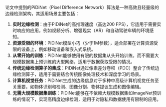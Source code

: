 论文中提到的PiDiNet（Pixel Difference Network）算法是一种高效且轻量级的边缘检测架构，其适用场景主要包括：

1. **实时边缘检测**：由于PiDiNet的高推理速度（高达200 FPS），它适用于需要实时响应的应用，例如视频分析、增强现实（AR）和自动驾驶车辆的环境感知。
2. **资源受限的环境**：PiDiNet模型小巧（少于1M参数），适合部署在计算资源受限的设备上，例如移动设备和嵌入式系统。
3. **从零开始的训练**：PiDiNet能够使用有限的数据集从头开始训练，而不需要大规模数据集上预训练的大型网络，适用于数据获取受限的情况。
4. **传统边缘检测算子的集成**：PiDiNet通过像素差分卷积（PDC）整合了传统边缘检测算子，适用于需要结合传统图像处理技术和深度学习的场景。
5. **计算机视觉任务**：PiDiNet生成的边缘信息对于多种中高级计算机视觉任务至关重要，如物体识别和检测、图像分割、物体提议生成和图像编辑。
9. **无需大规模数据集训练**：PiDiNet能够在不依赖大规模数据集如ImageNet预训练的情况下，实现高精度边缘检测，适用于对隐私和数据使用有限制的应用。
